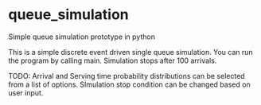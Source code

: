 # queue_simulation
Simple queue simulation prototype in python

This is a simple discrete event driven single queue simulation. 
You can run the program by calling main. Simulation stops after 100 arrivals. 

TODO: 
Arrival and Serving time probability distributions can be selected from a list of options. 
Sİmulation stop condition can be changed based on user input. 
